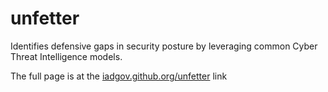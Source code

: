 # unfetter
Identifies defensive gaps in security posture by leveraging common Cyber Threat Intelligence models.

The full page is at the <a href="https://iadgov.github.io/unfetter">iadgov.github.org/unfetter</a> link 
